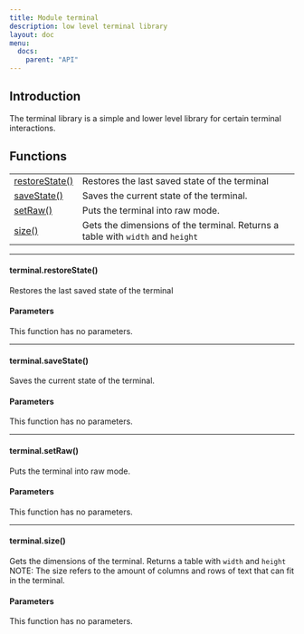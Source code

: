 ```yaml
---
title: Module terminal
description: low level terminal library
layout: doc
menu:
  docs:
    parent: "API"
---
```


## Introduction
The terminal library is a simple and lower level library for certain terminal interactions.

## Functions
|||
|----|----|
|<a href="#restoreState">restoreState()</a>|Restores the last saved state of the terminal|
|<a href="#saveState">saveState()</a>|Saves the current state of the terminal.|
|<a href="#setRaw">setRaw()</a>|Puts the terminal into raw mode.|
|<a href="#size">size()</a>|Gets the dimensions of the terminal. Returns a table with `width` and `height`|

<hr>
<div id='restoreState'>
<h4 class='heading'>
terminal.restoreState()
<a href="#restoreState" class='heading-link'>
	<i class="fas fa-paperclip"></i>
</a>
</h4>

Restores the last saved state of the terminal  
#### Parameters
This function has no parameters.  
</div>

<hr>
<div id='saveState'>
<h4 class='heading'>
terminal.saveState()
<a href="#saveState" class='heading-link'>
	<i class="fas fa-paperclip"></i>
</a>
</h4>

Saves the current state of the terminal.  
#### Parameters
This function has no parameters.  
</div>

<hr>
<div id='setRaw'>
<h4 class='heading'>
terminal.setRaw()
<a href="#setRaw" class='heading-link'>
	<i class="fas fa-paperclip"></i>
</a>
</h4>

Puts the terminal into raw mode.  
#### Parameters
This function has no parameters.  
</div>

<hr>
<div id='size'>
<h4 class='heading'>
terminal.size()
<a href="#size" class='heading-link'>
	<i class="fas fa-paperclip"></i>
</a>
</h4>

Gets the dimensions of the terminal. Returns a table with `width` and `height`  
NOTE: The size refers to the amount of columns and rows of text that can fit in the terminal.  
#### Parameters
This function has no parameters.  
</div>

